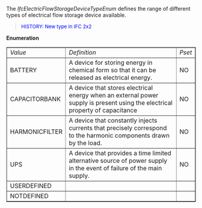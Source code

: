 ﻿The _IfcElectricFlowStorageDeviceTypeEnum_ defines the range of different types of electrical flow storage device available.

> <font color="#0000FF" size="-1"> HISTORY: New type in IFC 2x2
		  </font>
> 


**Enumeration**

<table border="1"> 
		<tr> 
		  <td><i>Value</i></td> 
		  <td><i>Definition</i></td> 
		  <td><i>Pset</i></td> 
		</tr> 
		<tr> 
		  <td>BATTERY</td> 
		  <td>A device for storing energy in chemical form so that it can be
			 released as electrical energy.</td> 
		  <td>NO</td> 
		</tr> 
		<tr> 
		  <td>CAPACITORBANK</td> 
		  <td>A device that stores electrical energy when an external power
			 supply is present using the electrical property of capacitance</td> 
		  <td>NO</td> 
		</tr> 
		<tr> 
		  <td>HARMONICFILTER</td> 
		  <td>A device that constantly injects currents that precisely correspond
			 to the harmonic components drawn by the load.</td> 
		  <td>NO</td> 
		</tr> 
		<tr> 
		  <td>UPS</td> 
		  <td>A device that provides a time limited alternative source of power
			 supply in the event of failure of the main supply.</td> 
		  <td>NO</td> 
		</tr> 
		<tr> 
		  <td>USERDEFINED</td> 
		  <td></td> 
		  <td></td> 
		</tr> 
		<tr> 
		  <td>NOTDEFINED</td> 
		  <td></td> 
		  <td></td> 
		</tr> 
	 </table>